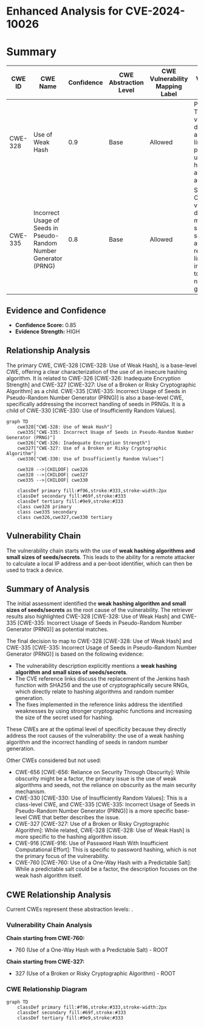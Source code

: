 # Enhanced Analysis for CVE-2024-10026

# Summary
| CWE ID | CWE Name | Confidence | CWE Abstraction Level | CWE Vulnerability Mapping Label | CWE-Vulnerability Mapping Notes |
|---|---|---|---|---|---|
| CWE-328 | Use of Weak Hash | 0.9 | Base | Allowed | Primary CWE. The vulnerability description and reference links clearly point to the use of weak hashing algorithms as a root cause. |
| CWE-335 | Incorrect Usage of Seeds in Pseudo-Random Number Generator (PRNG) | 0.8 | Base | Allowed | Secondary CWE. The vulnerability description mentions small sizes of seeds/secrets, and the reference links discuss improvements to random number generation. |

## Evidence and Confidence

*   **Confidence Score:** 0.85
*   **Evidence Strength:** HIGH

## Relationship Analysis
The primary CWE, CWE-328 [CWE-328: Use of Weak Hash], is a base-level CWE, offering a clear characterization of the use of an insecure hashing algorithm. It is related to CWE-326 [CWE-326: Inadequate Encryption Strength] and CWE-327 [CWE-327: Use of a Broken or Risky Cryptographic Algorithm] as a child.
CWE-335 [CWE-335: Incorrect Usage of Seeds in Pseudo-Random Number Generator (PRNG)] is also a base-level CWE, specifically addressing the incorrect handling of seeds in PRNGs. It is a child of CWE-330 [CWE-330: Use of Insufficiently Random Values].

```mermaid
graph TD
    cwe328["CWE-328: Use of Weak Hash"]
    cwe335["CWE-335: Incorrect Usage of Seeds in Pseudo-Random Number Generator (PRNG)"]
    cwe326["CWE-326: Inadequate Encryption Strength"]
    cwe327["CWE-327: Use of a Broken or Risky Cryptographic Algorithm"]
    cwe330["CWE-330: Use of Insufficiently Random Values"]
    
    cwe328 -->|CHILDOF| cwe326
    cwe328 -->|CHILDOF| cwe327
    cwe335 -->|CHILDOF| cwe330
    
    classDef primary fill:#f96,stroke:#333,stroke-width:2px
    classDef secondary fill:#69f,stroke:#333
    classDef tertiary fill:#9e9,stroke:#333
    class cwe328 primary
    class cwe335 secondary
    class cwe326,cwe327,cwe330 tertiary
```

## Vulnerability Chain
The vulnerability chain starts with the use of **weak hashing algorithms and small sizes of seeds/secrets**. This leads to the ability for a remote attacker to calculate a local IP address and a per-boot identifier, which can then be used to track a device.

## Summary of Analysis
The initial assessment identified the **weak hashing algorithm and small sizes of seeds/secrets** as the root cause of the vulnerability. The retriever results also highlighted CWE-328 [CWE-328: Use of Weak Hash] and CWE-335 [CWE-335: Incorrect Usage of Seeds in Pseudo-Random Number Generator (PRNG)] as potential matches.

The final decision to map to CWE-328 [CWE-328: Use of Weak Hash] and CWE-335 [CWE-335: Incorrect Usage of Seeds in Pseudo-Random Number Generator (PRNG)] is based on the following evidence:

*   The vulnerability description explicitly mentions a **weak hashing algorithm and small sizes of seeds/secrets**.
*   The CVE reference links discuss the replacement of the Jenkins hash function with SHA256 and the use of cryptographically secure RNGs, which directly relate to hashing algorithms and random number generation.
*   The fixes implemented in the reference links address the identified weaknesses by using stronger cryptographic functions and increasing the size of the secret used for hashing.

These CWEs are at the optimal level of specificity because they directly address the root causes of the vulnerability: the use of a weak hashing algorithm and the incorrect handling of seeds in random number generation.

Other CWEs considered but not used:

*   CWE-656 [CWE-656: Reliance on Security Through Obscurity]: While obscurity might be a factor, the primary issue is the use of weak algorithms and seeds, not the reliance on obscurity as the main security mechanism.
*   CWE-330 [CWE-330: Use of Insufficiently Random Values]: This is a class-level CWE, and CWE-335 [CWE-335: Incorrect Usage of Seeds in Pseudo-Random Number Generator (PRNG)] is a more specific base-level CWE that better describes the issue.
*   CWE-327 [CWE-327: Use of a Broken or Risky Cryptographic Algorithm]: While related, CWE-328 [CWE-328: Use of Weak Hash] is more specific to the hashing algorithm issue.
*   CWE-916 [CWE-916: Use of Password Hash With Insufficient Computational Effort]: This is specific to password hashing, which is not the primary focus of the vulnerability.
*   CWE-760 [CWE-760: Use of a One-Way Hash with a Predictable Salt]: While a predictable salt could be a factor, the description focuses on the weak hash algorithm itself.


## CWE Relationship Analysis

Current CWEs represent these abstraction levels: .


### Vulnerability Chain Analysis

**Chain starting from CWE-760:**
- 760 (Use of a One-Way Hash with a Predictable Salt) - ROOT


**Chain starting from CWE-327:**
- 327 (Use of a Broken or Risky Cryptographic Algorithm) - ROOT



### CWE Relationship Diagram

```mermaid
graph TD
    classDef primary fill:#f96,stroke:#333,stroke-width:2px
    classDef secondary fill:#69f,stroke:#333
    classDef tertiary fill:#9e9,stroke:#333
```